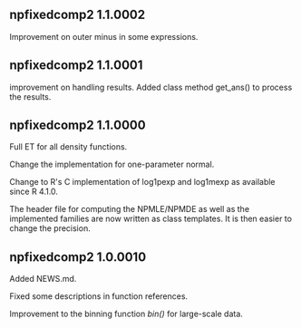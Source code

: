 ## npfixedcomp2 1.1.0002

Improvement on outer minus in some expressions.

## npfixedcomp2 1.1.0001

improvement on handling results. Added class method get_ans() to process the results.

## npfixedcomp2 1.1.0000

Full ET for all density functions.

Change the implementation for one-parameter normal.

Change to R's C implementation of log1pexp and log1mexp as available since R 4.1.0.

The header file for computing the NPMLE/NPMDE as well as the implemented families
are now written as class templates. It is then easier to change the precision.

## npfixedcomp2 1.0.0010

Added NEWS.md.

Fixed some descriptions in function references.

Improvement to the binning function *bin()* for large-scale data. 